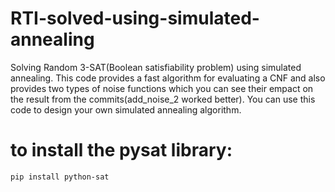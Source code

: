 # RTI-solved-using-simulated-annealing
Solving Random 3-SAT(Boolean satisfiability problem) using simulated annealing.
This code provides a fast algorithm for evaluating a CNF and also provides two types of noise functions which you can see their empact on the result from the 
commits(add_noise_2 worked better). You can use this code to design your own simulated annealing algorithm.

# to install the pysat library:
```
pip install python-sat
```
